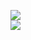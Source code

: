 [![](https://img.shields.io/badge/Made%20With-Github%20Spray-lightgrey.svg?style=for-the-badge&logo=github)](https://github.com/Annihil/github-spray#707)  
[![](https://i.imgur.com/2DrTn0Z.gif)](https://github.com/Annihil/github-spray)
